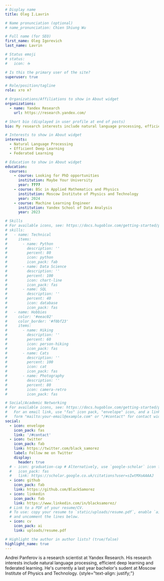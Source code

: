 ```yaml
---
# Display name
title: Oleg I.Lavrin

# Name pronunciation (optional)
# name_pronunciation: Chien Shiung Wu

# Full name (for SEO)
first_name: Oleg Igorevich
last_name: Lavrin

# Status emoji
# status:
#   icon: ☕️

# Is this the primary user of the site?
superuser: true

# Role/position/tagline
role: хто я?

# Organizations/Affiliations to show in About widget
organizations:
  - name: Yandex Research
    url: https://research.yandex.com/

# Short bio (displayed in user profile at end of posts)
bio: My research interests include natural language processing, efficient deep learning and federated learning.

# Interests to show in About widget
interests:
  - Natural Language Processing
  - Efficient Deep Learning
  - Federated Learning

# Education to show in About widget
education:
  courses:
    - course: Looking for PhD opportunities
      institution: Maybe Your University
      year: ????
    - course: BSc in Applied Mathematics and Physics
      institution: Moscow Institute of Physics and Technology
      year: 2024
    - course: Machine Learning Engineer
      institution: Yandex School of Data Analysis
      year: 2023

# Skills
# For available icons, see: https://docs.hugoblox.com/getting-started/page-builder/#icons
# skills:
#   - name: Technical
#     items:
#       - name: Python
#         description: ''
#         percent: 80
#         icon: python
#         icon_pack: fab
#       - name: Data Science
#         description: ''
#         percent: 100
#         icon: chart-line
#         icon_pack: fas
#       - name: SQL
#         description: ''
#         percent: 40
#         icon: database
#         icon_pack: fas
#   - name: Hobbies
#     color: '#eeac02'
#     color_border: '#f0bf23'
#     items:
#       - name: Hiking
#         description: ''
#         percent: 60
#         icon: person-hiking
#         icon_pack: fas
#       - name: Cats
#         description: ''
#         percent: 100
#         icon: cat
#         icon_pack: fas
#       - name: Photography
#         description: ''
#         percent: 80
#         icon: camera-retro
#         icon_pack: fas

# Social/Academic Networking
# For available icons, see: https://docs.hugoblox.com/getting-started/page-builder/#icons
#   For an email link, use "fas" icon pack, "envelope" icon, and a link in the
#   form "mailto:your-email@example.com" or "/#contact" for contact widget.
social:
  - icon: envelope
    icon_pack: fas
    link: '/#contact'
  - icon: twitter
    icon_pack: fab
    link: https://twitter.com/black_samorez
    label: Follow me on Twitter
    display:
      header: true
  # - icon: graduation-cap # Alternatively, use `google-scholar` icon from `ai` icon pack
  #   icon_pack: fas
  #   link: https://scholar.google.co.uk/citations?user=sIwtMXoAAAAJ
  - icon: github
    icon_pack: fab
    link: https://github.com/BlackSamorez
  - icon: linkedin
    icon_pack: fab
    link: https://www.linkedin.com/in/blacksamorez/
  # Link to a PDF of your resume/CV.
  # To use: copy your resume to `static/uploads/resume.pdf`, enable `ai` icons in `params.yaml`,
  # and uncomment the lines below.
  - icon: cv
    icon_pack: ai
    link: uploads/resume.pdf

# Highlight the author in author lists? (true/false)
highlight_name: true
---
```


Andrei Panferov is a research scientist at Yandex Research. His research interests include natural language processing, efficient deep learning and federated learning. He's currently a last year bachelor's sudent at Moscow Institute of Physics and Technology.
{style="text-align: justify;"}
